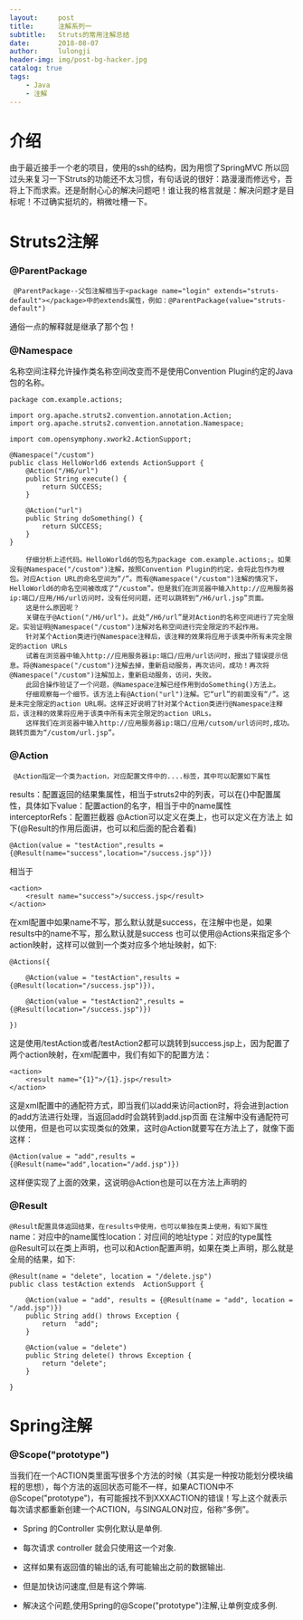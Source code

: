 ```yaml
---
layout:     post
title:      注解系列一
subtitle:   Struts的常用注解总结
date:       2018-08-07
author:     lulongji
header-img: img/post-bg-hacker.jpg
catalog: true
tags:
    - Java
    - 注解
---
```


# 介绍
由于最近接手一个老的项目，使用的ssh的结构，因为用惯了SpringMVC 所以回过头来复习一下Struts的功能还不太习惯，有句话说的很好：路漫漫而修远兮，吾将上下而求索。还是耐耐心心的解决问题吧！谁让我的格言就是：解决问题才是目标呢！不过确实挺坑的，稍微吐槽一下。


# Struts2注解

### @ParentPackage

``` @ParentPackage--父包注解相当于<package name="login" extends="struts-default"></package>中的extends属性，例如：@ParentPackage(value="struts-default")```

通俗一点的解释就是继承了那个包！

### @Namespace
名称空间注释允许操作类名称空间改变而不是使用Convention Plugin约定的Java包的名称。

    package com.example.actions;  
    
    import org.apache.struts2.convention.annotation.Action;  
    import org.apache.struts2.convention.annotation.Namespace;  
    
    import com.opensymphony.xwork2.ActionSupport;  
    
    @Namespace("/custom")  
    public class HelloWorld6 extends ActionSupport {  
        @Action("/H6/url")  
        public String execute() {  
            return SUCCESS;  
        }  
    
        @Action("url")  
        public String doSomething() {  
            return SUCCESS;  
        }  
    }  



```
    仔细分析上述代码。HelloWorld6的包名为package com.example.actions;。如果没有@Namespace("/custom")注解，按照Convention Plugin的约定，会将此包作为根包。对应Action URL的命名空间为“/”。而有@Namespace("/custom")注解的情况下，HelloWorld6的命名空间被改成了“/custom”。但是我们在浏览器中输入http://应用服务器ip:端口/应用/H6/url访问时，没有任何问题，还可以跳转到“/H6/url.jsp”页面。
    这是什么原因呢？
    关键在于@Action("/H6/url")。此处“/H6/url”是对Action的名称空间进行了完全限定。实验证明@Namespace("/custom")注解对名称空间进行完全限定的不起作用。
    针对某个Action类进行@Namespace注释后，该注释的效果将应用于该类中所有未完全限定的action URLs
    试着在浏览器中输入http://应用服务器ip:端口/应用/url访问时，报出了错误提示信息。将@Namespace("/custom")注解去掉，重新启动服务，再次访问，成功！再次将@Namespace("/custom")注解加上，重新启动服务，访问，失败。
    此回合操作验证了一个问题，@Namespace注解已经作用到doSomething()方法上。
    仔细观察每一个细节。该方法上有@Action("url")注解。它“url”的前面没有“/”。这是未完全限定的action URL啊。这样正好说明了针对某个Action类进行@Namespace注释后，该注释的效果将应用于该类中所有未完全限定的action URLs。
    这样我们在浏览器中输入http://应用服务器ip:端口/应用/cutsom/url访问时,成功。跳转页面为“/custom/url.jsp”。
```


### @Action

``` @Action指定一个类为action，对应配置文件中的....标签，其中可以配置如下属性```

results：配置返回的结果集属性，相当于struts2中的列表，可以在{}中配置属性，具体如下value：配置action的名字，相当于中的name属性interceptorRefs：配置拦截器 @Action可以定义在类上，也可以定义在方法上 如下(@Result的作用后面讲，也可以和后面的配合着看)

    @Action(value = "testAction",results = {@Result(name="success",location="/success.jsp")})

相当于

    <action>
        <result name="success">/success.jsp</result>
    </action>

在xml配置中如果name不写，那么默认就是success，在注解中也是，如果results中的name不写，那么默认就是success
也可以使用@Actions来指定多个action映射，这样可以做到一个类对应多个地址映射，如下:

    @Actions({

        @Action(value = "testAction",results = {@Result(location="/success.jsp")}),

        @Action(value = "testAction2",results = {@Result(location="/success.jsp")})

    })

这是使用/testAction或者/testAction2都可以跳转到success.jsp上，因为配置了两个action映射，在xml配置中，我们有如下的配置方法：

    <action>
        <result name="{1}">/{1}.jsp</result>
    </action>

这是xml配置中的通配符方式，即当我们以add来访问action时，将会进到action的add方法进行处理，当返回add时会跳转到add.jsp页面 在注解中没有通配符可以使用，但是也可以实现类似的效果，这时@Action就要写在方法上了，就像下面这样：

    @Action(value = "add",results = {@Result(name="add",location="/add.jsp")})

这样便实现了上面的效果，这说明@Action也是可以在方法上声明的


### @Result

```@Result配置具体返回结果，在results中使用，也可以单独在类上使用，有如下属性```
name：对应中的name属性location：对应间的地址type：对应的type属性 @Result可以在类上声明，也可以和Action配置声明，如果在类上声明，那么就是全局的结果，如下:

    @Result(name = "delete", location = "/delete.jsp")
    public class testAction extends  ActionSupport {

        @Action(value = "add", results = {@Result(name = "add", location = "/add.jsp")})
        public String add() throws Exception {
            return  "add";
        }

        @Action(value = "delete")
        public String delete() throws Exception {
            return "delete";
        }

    }
    





# Spring注解

### @Scope("prototype")
当我们在一个ACTION类里面写很多个方法的时候（其实是一种按功能划分模块编程的思想），每个方法的返回状态可能不一样，如果ACTION中不@Scope("prototype")，有可能报找不到XXXACTION的错误！写上这个就表示每次请求都重新创建一个ACTION，与SINGALON对应，俗称“多例”。

- Spring 的Controller 实例化默认是单例.

- 每次请求 controller 就会只使用这一个对象.

- 这样如果有返回值的输出的话,有可能输出之前的数据输出.

- 但是加快访问速度,但是有这个弊端.

- 解决这个问题,使用Spring的@Scope("prototype")注解,让单例变成多例.